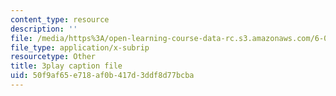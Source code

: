 ```yaml
---
content_type: resource
description: ''
file: /media/https%3A/open-learning-course-data-rc.s3.amazonaws.com/6-00sc-introduction-to-computer-science-and-programming-spring-2011/50f9af65e718af0b417d3ddf8d77bcba_7BpomdjZ_Os.srt
file_type: application/x-subrip
resourcetype: Other
title: 3play caption file
uid: 50f9af65-e718-af0b-417d-3ddf8d77bcba
---
```

